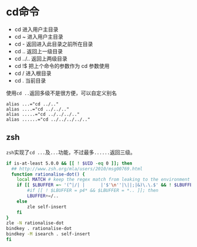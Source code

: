 <!--
 * @Author: tangdaoyong
 * @Date: 2021-01-21 16:40:15
 * @LastEditors: tangdaoyong
 * @LastEditTime: 2021-01-21 16:45:26
 * @Description: cd命令
-->
# cd命令

* cd        进入用户主目录 
* cd ~     进入用户主目录 
* cd -      返回进入此目录之前所在目录 
* cd ..     返回上一级目录 
* cd ../..  返回上两级目录 
* cd !$    把上个命令的参数作为 cd 参数使用 
* cd /      进入根目录
* cd .      当前目录

使用`cd ..`返回多级不是很方便，可以自定义别名
```
alias ...="cd ../.."
alias ....="cd ../../.."
alias .....="cd ../../../.."
alias ......="cd ../../../../.."
```


## zsh

`zsh`实现了`cd ...`及`...`功能，不过最多`......`返回三级。


```sh
if is-at-least 5.0.0 && [[ ! $UID -eq 0 ]]; then                                                                                                                             
  ## http://www.zsh.org/mla/users/2010/msg00769.html                                                                                                                       
  function rationalise-dot() {                                                                                                                                             
    local MATCH # keep the regex match from leaking to the environment                                                                                                   
    if [[ $LBUFFER =~ '(^|/| |      |'$'\n''|\||;|&)\.\.$' && ! $LBUFFER = p4* ]]; then                                                                                  
        #if [[ ! $LBUFFER = p4* && $LBUFFER = *.. ]]; then                                                                                                               
        LBUFFER+=/..                                                           
    else                                                                                                                                                                 
        zle self-insert                                                                                                                                                  
    fi                                                                                                                                                                   
}                                                                                                                                                                        
zle -N rationalise-dot                                                                                                                                                   
bindkey . rationalise-dot                                                                                                                                                
bindkey -M isearch . self-insert                                                                                                                                         
fi
```